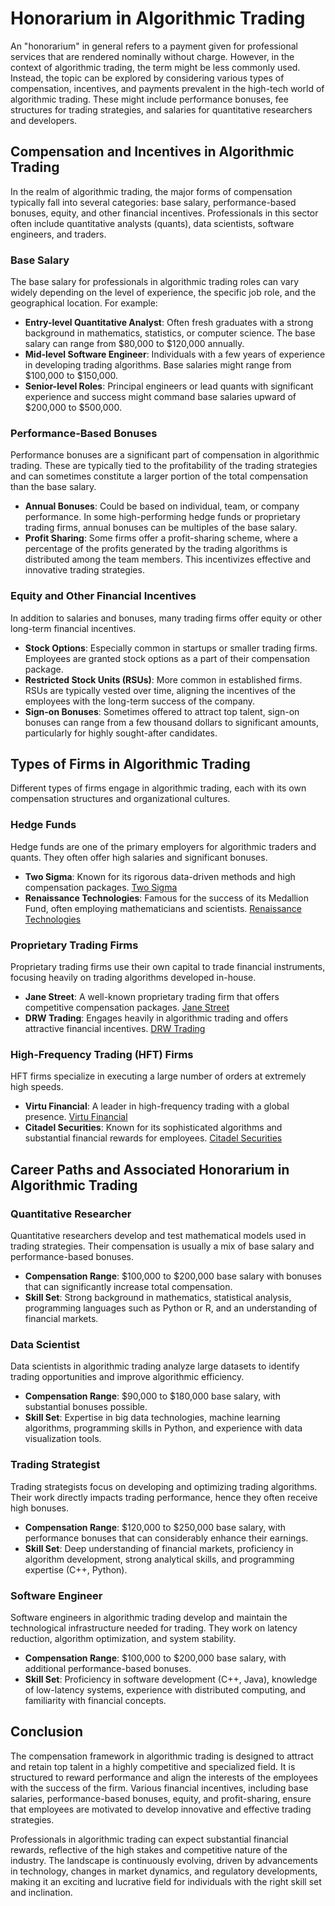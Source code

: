 # Honorarium in Algorithmic Trading

An "honorarium" in general refers to a payment given for professional services that are rendered nominally without charge. However, in the context of algorithmic trading, the term might be less commonly used. Instead, the topic can be explored by considering various types of compensation, incentives, and payments prevalent in the high-tech world of algorithmic trading. These might include performance bonuses, fee structures for trading strategies, and salaries for quantitative researchers and developers.

## Compensation and Incentives in Algorithmic Trading

In the realm of algorithmic trading, the major forms of compensation typically fall into several categories: base salary, performance-based bonuses, equity, and other financial incentives. Professionals in this sector often include quantitative analysts (quants), data scientists, software engineers, and traders.

### Base Salary

The base salary for professionals in algorithmic trading roles can vary widely depending on the level of experience, the specific job role, and the geographical location. For example:

- **Entry-level Quantitative Analyst**: Often fresh graduates with a strong background in mathematics, statistics, or computer science. The base salary can range from $80,000 to $120,000 annually.
- **Mid-level Software Engineer**: Individuals with a few years of experience in developing trading algorithms. Base salaries might range from $100,000 to $150,000.
- **Senior-level Roles**: Principal engineers or lead quants with significant experience and success might command base salaries upward of $200,000 to $500,000.

### Performance-Based Bonuses

Performance bonuses are a significant part of compensation in algorithmic trading. These are typically tied to the profitability of the trading strategies and can sometimes constitute a larger portion of the total compensation than the base salary. 

- **Annual Bonuses**: Could be based on individual, team, or company performance. In some high-performing hedge funds or proprietary trading firms, annual bonuses can be multiples of the base salary.
- **Profit Sharing**: Some firms offer a profit-sharing scheme, where a percentage of the profits generated by the trading algorithms is distributed among the team members. This incentivizes effective and innovative trading strategies.

### Equity and Other Financial Incentives

In addition to salaries and bonuses, many trading firms offer equity or other long-term financial incentives.

- **Stock Options**: Especially common in startups or smaller trading firms. Employees are granted stock options as a part of their compensation package.
- **Restricted Stock Units (RSUs)**: More common in established firms. RSUs are typically vested over time, aligning the incentives of the employees with the long-term success of the company.
- **Sign-on Bonuses**: Sometimes offered to attract top talent, sign-on bonuses can range from a few thousand dollars to significant amounts, particularly for highly sought-after candidates.

## Types of Firms in Algorithmic Trading

Different types of firms engage in algorithmic trading, each with its own compensation structures and organizational cultures.

### Hedge Funds

Hedge funds are one of the primary employers for algorithmic traders and quants. They often offer high salaries and significant bonuses.

- **Two Sigma**: Known for its rigorous data-driven methods and high compensation packages. [Two Sigma](https://www.twosigma.com/)
- **Renaissance Technologies**: Famous for the success of its Medallion Fund, often employing mathematicians and scientists. [Renaissance Technologies](https://www.rentec.com/)

### Proprietary Trading Firms

Proprietary trading firms use their own capital to trade financial instruments, focusing heavily on trading algorithms developed in-house.

- **Jane Street**: A well-known proprietary trading firm that offers competitive compensation packages. [Jane Street](https://www.janestreet.com/)
- **DRW Trading**: Engages heavily in algorithmic trading and offers attractive financial incentives. [DRW Trading](https://drw.com/)

### High-Frequency Trading (HFT) Firms

HFT firms specialize in executing a large number of orders at extremely high speeds.

- **Virtu Financial**: A leader in high-frequency trading with a global presence. [Virtu Financial](https://www.virtu.com/)
- **Citadel Securities**: Known for its sophisticated algorithms and substantial financial rewards for employees. [Citadel Securities](https://www.citadelsecurities.com/)

## Career Paths and Associated Honorarium in Algorithmic Trading

### Quantitative Researcher

Quantitative researchers develop and test mathematical models used in trading strategies. Their compensation is usually a mix of base salary and performance-based bonuses.

- **Compensation Range**: $100,000 to $200,000 base salary with bonuses that can significantly increase total compensation.
- **Skill Set**: Strong background in mathematics, statistical analysis, programming languages such as Python or R, and an understanding of financial markets.

### Data Scientist

Data scientists in algorithmic trading analyze large datasets to identify trading opportunities and improve algorithmic efficiency.

- **Compensation Range**: $90,000 to $180,000 base salary, with substantial bonuses possible.
- **Skill Set**: Expertise in big data technologies, machine learning algorithms, programming skills in Python, and experience with data visualization tools.

### Trading Strategist

Trading strategists focus on developing and optimizing trading algorithms. Their work directly impacts trading performance, hence they often receive high bonuses.

- **Compensation Range**: $120,000 to $250,000 base salary, with performance bonuses that can considerably enhance their earnings.
- **Skill Set**: Deep understanding of financial markets, proficiency in algorithm development, strong analytical skills, and programming expertise (C++, Python).

### Software Engineer

Software engineers in algorithmic trading develop and maintain the technological infrastructure needed for trading. They work on latency reduction, algorithm optimization, and system stability.

- **Compensation Range**: $100,000 to $200,000 base salary, with additional performance-based bonuses.
- **Skill Set**: Proficiency in software development (C++, Java), knowledge of low-latency systems, experience with distributed computing, and familiarity with financial concepts.

## Conclusion

The compensation framework in algorithmic trading is designed to attract and retain top talent in a highly competitive and specialized field. It is structured to reward performance and align the interests of the employees with the success of the firm. Various financial incentives, including base salaries, performance-based bonuses, equity, and profit-sharing, ensure that employees are motivated to develop innovative and effective trading strategies.

Professionals in algorithmic trading can expect substantial financial rewards, reflective of the high stakes and competitive nature of the industry. The landscape is continuously evolving, driven by advancements in technology, changes in market dynamics, and regulatory developments, making it an exciting and lucrative field for individuals with the right skill set and inclination.